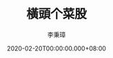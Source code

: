 ---
issue: 365
title: 橫頭个菜股
author: 李秉璋
language: 詔安
date: 2020-02-20T00:00:00.000+08:00
topic: 抒懷
difficulty: 2
wikidata: Q131449107
wikidata_link: https://www.wikidata.org/wiki/Q131449107
author_wikidata_link: https://www.wikidata.org/wiki/Q98096269
author_wikidata: Q98096269
---